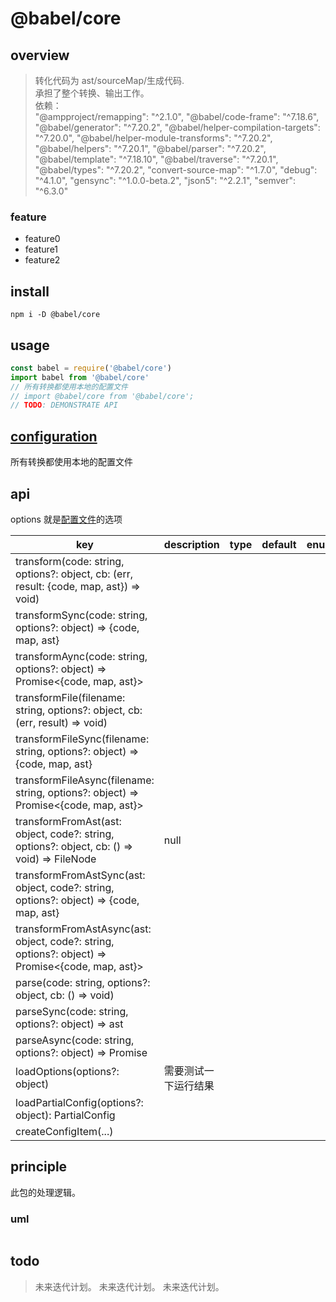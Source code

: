 # @babel/core

## overview

> 转化代码为 ast/sourceMap/生成代码.  
> 承担了整个转换、输出工作。  
> 依赖：  
> "@ampproject/remapping": "^2.1.0",
> "@babel/code-frame": "^7.18.6",
> "@babel/generator": "^7.20.2",
> "@babel/helper-compilation-targets": "^7.20.0",
> "@babel/helper-module-transforms": "^7.20.2",
> "@babel/helpers": "^7.20.1",
> "@babel/parser": "^7.20.2",
> "@babel/template": "^7.18.10",
> "@babel/traverse": "^7.20.1",
> "@babel/types": "^7.20.2",
> "convert-source-map": "^1.7.0",
> "debug": "^4.1.0",
> "gensync": "^1.0.0-beta.2",
> "json5": "^2.2.1",
> "semver": "^6.3.0"

### feature

- feature0
- feature1
- feature2

## install

`npm i -D @babel/core`

## usage

<!-- 以cjs规范使用该包 -->

```js
const babel = require('@babel/core')
import babel from '@babel/core'
// 所有转换都使用本地的配置文件
// import @babel/core from '@babel/core';
// TODO: DEMONSTRATE API
```

## [configuration](/babel/config/index.html)

所有转换都使用本地的配置文件

## api

options 就是[配置文件](/babel/config/index.html)的选项

<!-- prettier-ignore-start -->
|key|description|type|default|enum|demo|||
|-|-|-|-|-|-|-|-|
|transform(code: string, options?: object, cb: (err, result: {code, map, ast}) => void)||||||||
|transformSync(code: string, options?: object) => {code, map, ast}||||||||
|transformAync(code: string, options?: object) => Promise<{code, map, ast}>||||||||
|transformFile(filename: string, options?: object, cb: (err, result) => void)||||||||
|transformFileSync(filename: string, options?: object) => {code, map, ast}||||||||
|transformFileAsync(filename: string, options?: object) => Promise<{code, map, ast}>||||||||
|transformFromAst(ast: object, code?: string, options?: object, cb: () => void) => FileNode | null||||||||
|transformFromAstSync(ast: object, code?: string, options?: object) => {code, map, ast}||||||||
|transformFromAstAsync(ast: object, code?: string, options?: object) => Promise<{code, map, ast}>||||||||
|parse(code: string, options?: object, cb: () => void)||||||||
|parseSync(code: string, options?: object) => ast||||||||
|parseAsync(code: string, options?: object) => Promise<ast>||||||||
|loadOptions(options?: object)|需要测试一下运行结果|||||||
|loadPartialConfig(options?: object): PartialConfig||||||||
|createConfigItem(...)||||||||
<!-- prettier-ignore-end -->

## principle

此包的处理逻辑。

### uml

```

```

## todo

> 未来迭代计划。
> 未来迭代计划。
> 未来迭代计划。
